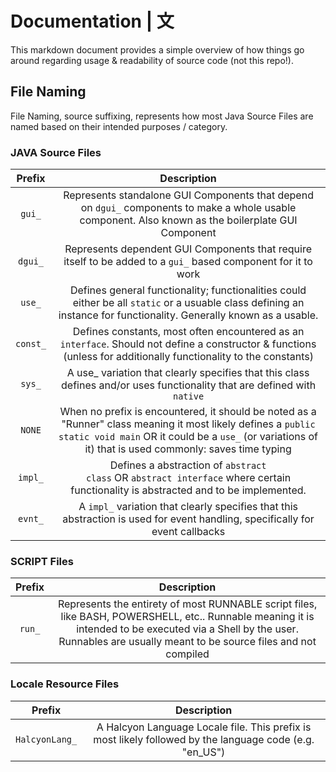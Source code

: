 # Documentation | 文

This markdown document provides a simple overview of how things go around regarding usage & readability of source code (not this repo!).

## File Naming

File Naming, source suffixing, represents how most Java Source Files are named based on their intended purposes / category.

### JAVA Source Files

| <strong>Prefix</strong> | <strong>Description</strong> |
| :------: | :-----------: |
| <code>gui_</code> | Represents standalone GUI Components that depend on <code>dgui_</code> components to make a whole usable component. Also known as the boilerplate GUI Component |
| <code>dgui_</code> | Represents dependent GUI Components that require itself to be added to a <code>gui_</code> based component for it to work |
| <code>use_</code> | Defines general functionality; functionalities could either be all <code>static</code> or a usuable class defining an instance for functionality. Generally known as a usable. |
| <code>const_</code> | Defines constants, most often encountered as an <code>interface</code>. Should not define a constructor & functions (unless for additionally functionality to the constants) |
| <code>sys_</code> | A </code>use_</code> variation that clearly specifies that this class defines and/or uses functionality that are defined with <code>native</code> |
| <code>NONE</code> | When no prefix is encountered, it should be noted as a "Runner" class meaning it most likely defines a <code>public static void main</code> OR it could be a <code>use_</code> (or variations of it) that is used commonly: saves time typing |
| <code>impl_</code> | Defines a abstraction of <code>abstract class</code> OR <code>abstract interface</code> where certain functionality is abstracted and to be implemented. |
| <code>evnt_</code> | A <code>impl_</code> variation that clearly specifies that this abstraction is used for event handling, specifically for event callbacks |

### SCRIPT Files
| <strong>Prefix</strong> | <strong>Description</strong> |
| :------: | :-----------: |
| <code>run_</code> | Represents the entirety of most RUNNABLE script files, like BASH, POWERSHELL, etc.. Runnable meaning it is intended to be executed via a Shell by the user. Runnables are usually meant to be source files and not compiled |

### Locale Resource Files
| <strong>Prefix</strong> | <strong>Description</strong> |
| :------: | :-----------: |
| <code>HalcyonLang_</code> | A Halcyon Language Locale file. This prefix is most likely followed by the language code (e.g. "en_US") |
